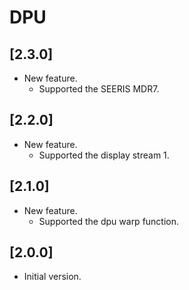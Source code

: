 # DPU

## [2.3.0]

- New feature.
  - Supported the SEERIS MDR7.

## [2.2.0]

- New feature.
  - Supported the display stream 1.

## [2.1.0]

- New feature.
  - Supported the dpu warp function.

## [2.0.0]

- Initial version.
